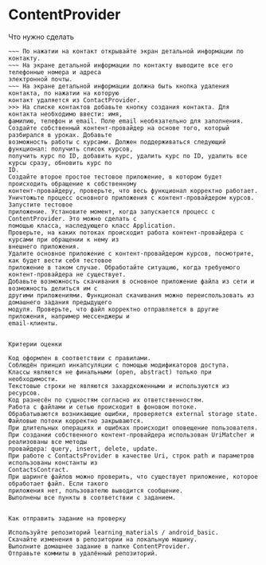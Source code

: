 # ContentProvider

Что нужно сделать

~~~ Создайте экран и выведите на нём список контактов.
~~~ По нажатии на контакт открывайте экран детальной информации по контакту.
~~~ На экране детальной информации по контакту выводите все его телефонные номера и адреса
электронной почты.
~~~ На экране детальной информации должна быть кнопка удаления контакта, по нажатии на которую
контакт удаляется из ContactProvider.
>>> На списке контактов добавьте кнопку создания контакта. Для контакта необходимо ввести: имя,
фамилию, телефон и email. Поле email необязательно для заполнения.
Создайте собственный контент-провайдер на основе того, который разбирался в уроках. Добавьте
возможность работы с курсами. Должен поддерживаться следующий функционал: получить список курсов,
получить курс по ID, добавить курс, удалить курс по ID, удалить все курсы сразу, обновить курс по
ID.
Создайте второе простое тестовое приложение, в котором будет происходить обращение к собственному
контент-провайдеру, проверьте, что весь функционал корректно работает.
Уничтожьте процесс основного приложения с контент-провайдером курсов. Запустите тестовое
приложение. Установите момент, когда запускается процесс с ContentProvider. Это можно сделать с
помощью класса, наследующего класс Application.
Проверьте, на каких потоках происходит работа контент-провайдера с курсами при обращении к нему из
внешнего приложения.
Удалите основное приложение с контент-провайдером курсов, посмотрите, как будет вести себя тестовое
приложение в таком случае. Обработайте ситуацию, когда требуемого контент-провайдера не существует.
Добавьте возможность скачивания в основное приложение файла из сети и возможность делиться им с
другими приложениями. Функционал скачивания можно переиспользовать из домашнего задания предыдущего
модуля. Проверьте, что файл корректно отправляется в другие приложения, например мессенджеры и
email-клиенты.


Критерии оценки

Код оформлен в соответствии с правилами.
Соблюдён принцип инкапсуляции с помощью модификаторов доступа.
Классы являются не финальными (open, abstract) только при необходимости.
Текстовые строки не являются захардкоженными и используются из ресурсов.
Код разнесён по сущностям согласно их ответственностям.
Работа с файлами и сетью происходит в фоновом потоке.
Обрабатываются возникающие ошибки, проверяется external storage state.
Файловые потоки корректно закрываются.
При длительных операциях и ошибках происходит оповещение пользователя.
При создании собственного контент-провайдера использован UriMatcher и реализованы все методы
провайдера: query, insert, delete, update.
При работе с ContactsProvider в качестве Uri, строк path и параметров использованы константы из
ContactsContract.
При шаринге файлов можно проверить, что существует приложение, которое обработает файл. Если такого
приложения нет, пользователю выводится сообщение.
Выполнены все пункты в соответствии с заданием.


Как отправить задание на проверку

Используйте репозиторий learning_materials / android_basic.
Скачайте изменения в репозитории на локальную машину.
Выполните домашнее задание в папке ContentProvider.
Отправьте коммиты в удалённый репозиторий.